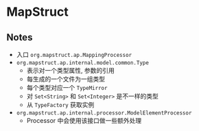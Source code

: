 # MapStruct

## Notes
* 入口 `org.mapstruct.ap.MappingProcessor`
* `org.mapstruct.ap.internal.model.common.Type`
  * 表示对一个类型属性, 参数的引用
  * 每生成的一个文件为一组类型
  * 每个类型对应一个 `TypeMirror`
  * 对 `Set<String>` 和 `Set<Integer>` 是不一样的类型
  * 从 `TypeFactory` 获取实例
* `org.mapstruct.ap.internal.processor.ModelElementProcessor`
  * Processor 中会使用该接口做一些额外处理
